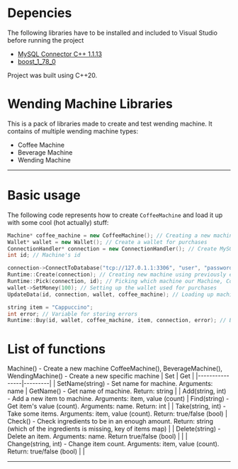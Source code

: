 # Depencies
The following libraries have to be installed and included to Visual Studio before running the project
+ [MySQL Connector C++ 1.1.13](https://dev.mysql.com/downloads/connector/cpp/1.1.html)
+ [boost_1_78_0](https://www.boost.org/users/history/version_1_78_0.html)  

Project was built using C++20.
# Wending Machine Libraries
This is a pack of libraries made to create and test wending machine.
It contains of multiple wending machine types:
+ Coffee Machine
+ Beverage Machine
+ Wending Machine
______
# Basic usage
The following code represents how to create ```CoffeeMachine``` and load it up with some cool (hot actually) stuff:
``` C++
Machine* coffee_machine = new CoffeeMachine(); // Creating a new machine of type Coffee Machine
Wallet* wallet = new Wallet(); // Create a wallet for purchases
ConnectionHandler* connection = new ConnectionHandler(); // Create MySQL connection class
int id; // Machine's id

connection->ConnectToDatabase("tcp://127.0.1.1:3306", "user", "password", "database"); // Connecting to database
Runtime::Create(connection); // Creating new machine using previously established connection
Runtime::Pick(connection, id); // Picking which machine our Machine, ConnectionHandler and RuntimeListener classes should handle using its database id
wallet->SetMoney(100); // Setting up the wallet used for purchases
UpdateData(id, connection, wallet, coffee_machine); // Loading up machine with data got from database, data is stored in Machine (Coffee Machine) class

string item = "Cappuccino";
int error; // Variable for storing errors
Runtime::Buy(id, wallet, coffee_machine, item, connection, error); // Buy an item, sets error code to the error variable, -1 if succeed
```
# List of functions
Machine() - Create a new machine
CoffeeMachine(), BeverageMachine(), WendingMachine() - Create a new specific machine
| Set | Get |
|----------------|---------|
| SetName(string) - Set name for machine. Arguments: name | GetName() - Get name of machine. Return: string |
| Add(string, int) - Add a new item to machine. Arguments: item, value (count) | Find(string) - Get item's value (count). Arguments: name. Return: int |
| Take(string, int) - Take some items. Arguments: item, value (count). Return: true/false (bool) | Check() - Check ingredients to be in an enough amount. Return: string (which of the ingredients is missing, key of items map) |
| Delete(string) - Delete an item. Arguments: name. Return true/false (bool) |  |
| Change(string, int) - Change item count. Arguments: item, value (count). Return: true/false (bool) |  |
______
